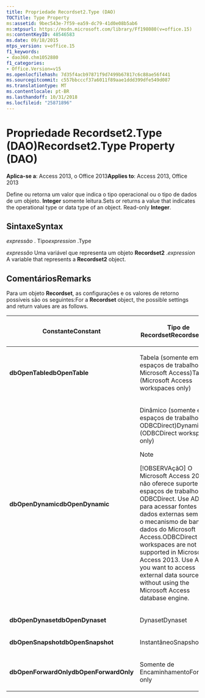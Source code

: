 ```yaml
---
title: Propriedade Recordset2.Type (DAO)
TOCTitle: Type Property
ms:assetid: 9bec543e-7f59-ea59-dc79-41d0e08b5ab6
ms:mtpsurl: https://msdn.microsoft.com/library/Ff198080(v=office.15)
ms:contentKeyID: 48546583
ms.date: 09/18/2015
mtps_version: v=office.15
f1_keywords:
- dao360.chm1052880
f1_categories:
- Office.Version=v15
ms.openlocfilehash: 7d35f4acb97871f9d7499b67817c6c88ae56f441
ms.sourcegitcommit: c557bbcccf37a6011f89aae1ddd399dfe549d087
ms.translationtype: MT
ms.contentlocale: pt-BR
ms.lasthandoff: 10/31/2018
ms.locfileid: "25871896"
---
```

# <a name="recordset2type-property-dao"></a><span data-ttu-id="2288c-102">Propriedade Recordset2.Type (DAO)</span><span class="sxs-lookup"><span data-stu-id="2288c-102">Recordset2.Type Property (DAO)</span></span>


<span data-ttu-id="2288c-103">**Aplica-se a**: Access 2013, o Office 2013</span><span class="sxs-lookup"><span data-stu-id="2288c-103">**Applies to**: Access 2013, Office 2013</span></span>

<span data-ttu-id="2288c-p101">Define ou retorna um valor que indica o tipo operacional ou o tipo de dados de um objeto. **Integer** somente leitura.</span><span class="sxs-lookup"><span data-stu-id="2288c-p101">Sets or returns a value that indicates the operational type or data type of an object. Read-only **Integer**.</span></span>

## <a name="syntax"></a><span data-ttu-id="2288c-106">Sintaxe</span><span class="sxs-lookup"><span data-stu-id="2288c-106">Syntax</span></span>

<span data-ttu-id="2288c-107">*expressão* . Tipo</span><span class="sxs-lookup"><span data-stu-id="2288c-107">*expression* .Type</span></span>

<span data-ttu-id="2288c-108">*expressão* Uma variável que representa um objeto **Recordset2** .</span><span class="sxs-lookup"><span data-stu-id="2288c-108">*expression* A variable that represents a **Recordset2** object.</span></span>

## <a name="remarks"></a><span data-ttu-id="2288c-109">Comentários</span><span class="sxs-lookup"><span data-stu-id="2288c-109">Remarks</span></span>

<span data-ttu-id="2288c-110">Para um objeto **Recordset**, as configurações e os valores de retorno possíveis são os seguintes:</span><span class="sxs-lookup"><span data-stu-id="2288c-110">For a **Recordset** object, the possible settings and return values are as follows.</span></span>

<table>
<colgroup>
<col style="width: 50%" />
<col style="width: 50%" />
</colgroup>
<thead>
<tr class="header">
<th><p><span data-ttu-id="2288c-111">Constante</span><span class="sxs-lookup"><span data-stu-id="2288c-111">Constant</span></span></p></th>
<th><p><span data-ttu-id="2288c-112">Tipo de Recordset</span><span class="sxs-lookup"><span data-stu-id="2288c-112">Recordset type</span></span></p></th>
</tr>
</thead>
<tbody>
<tr class="odd">
<td><p><span data-ttu-id="2288c-113"><strong>dbOpenTable</strong></span><span class="sxs-lookup"><span data-stu-id="2288c-113"><strong>dbOpenTable</strong></span></span></p></td>
<td><p><span data-ttu-id="2288c-114">Tabela (somente em espaços de trabalho do Microsoft Access)</span><span class="sxs-lookup"><span data-stu-id="2288c-114">Table (Microsoft Access workspaces only)</span></span></p></td>
</tr>
<tr class="even">
<td><p><span data-ttu-id="2288c-115"><strong>dbOpenDynamic</strong></span><span class="sxs-lookup"><span data-stu-id="2288c-115"><strong>dbOpenDynamic</strong></span></span></p></td>
<td><p><span data-ttu-id="2288c-116">Dinâmico (somente em espaços de trabalho ODBCDirect)</span><span class="sxs-lookup"><span data-stu-id="2288c-116">Dynamic (ODBCDirect workspaces only)</span></span></p>

> [!NOTE]
> <P><span data-ttu-id="2288c-p102">[!OBSERVAçãO] O Microsoft Access 2013 não oferece suporte para espaços de trabalho ODBCDirect. Use ADO para acessar fontes de dados externas sem usar o mecanismo de banco de dados do Microsoft Access.</span><span class="sxs-lookup"><span data-stu-id="2288c-p102">ODBCDirect workspaces are not supported in Microsoft Access 2013. Use ADO if you want to access external data sources without using the Microsoft Access database engine.</span></span></P>


<p></p></td>
</tr>
<tr class="odd">
<td><p><span data-ttu-id="2288c-119"><strong>dbOpenDynaset</strong></span><span class="sxs-lookup"><span data-stu-id="2288c-119"><strong>dbOpenDynaset</strong></span></span></p></td>
<td><p><span data-ttu-id="2288c-120">Dynaset</span><span class="sxs-lookup"><span data-stu-id="2288c-120">Dynaset</span></span></p></td>
</tr>
<tr class="even">
<td><p><span data-ttu-id="2288c-121"><strong>dbOpenSnapshot</strong></span><span class="sxs-lookup"><span data-stu-id="2288c-121"><strong>dbOpenSnapshot</strong></span></span></p></td>
<td><p><span data-ttu-id="2288c-122">Instantâneo</span><span class="sxs-lookup"><span data-stu-id="2288c-122">Snapshot</span></span></p></td>
</tr>
<tr class="odd">
<td><p><span data-ttu-id="2288c-123"><strong>dbOpenForwardOnly</strong></span><span class="sxs-lookup"><span data-stu-id="2288c-123"><strong>dbOpenForwardOnly</strong></span></span></p></td>
<td><p><span data-ttu-id="2288c-124">Somente de Encaminhamento</span><span class="sxs-lookup"><span data-stu-id="2288c-124">Forward-only</span></span></p></td>
</tr>
</tbody>
</table>

